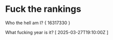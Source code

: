 # Fuck the rankings

Who the hell am I?
{ 16317330 }

What fucking year is it?
[ 2025-03-27T19:10:00Z ]
